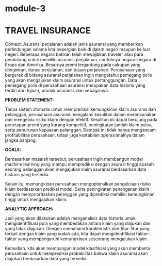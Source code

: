 # module-3

# TRAVEL INSURANCE

Context:
Asuransi perjalanan adalah jenis asuransi yang memberikan perlindungan selama kita bepergian baik di dalam negeri maupun ke luar negeri. Beberapa negara bahkan telah mewajibkan traveler atau para pendatang untuk memiliki asuransi perjalanan, contohnya negara-negara di Eropa dan Amerika. Besarnya premi tergantung pada cakupan yang diinginkan, durasi perjalanan, dan tujuan perjalanan. Perusahaan yang bergerak di bidang asuransi perjalanan ingin mengetahui pemegang polis yang akan mengajukan klaim asuransi untuk pertanggungan. Data pemegang polis di perusahaan asuransi merupakan data historis yang terdiri dari tujuan, produk asuransi, dan sebagainya.

**PROBLEM STATEMENT:**

Tanpa sistem otomatis untuk memprediksi kemungkinan klaim asuransi dari pelanggan, perusahaan asuransi mengalami kesulitan dalam merencanakan dan mengelola risiko klaim dengan efektif. Kesulitan ini dapat berujung pada penetapan premi yang kurang kompetitif, peningkatan jumlah klaim palsu, serta penurunan kepuasan pelanggan. Dampak ini tidak hanya mengancam profitabilitas perusahaan, tetapi juga kestabilan operasionalnya dalam jangka panjang.

**GOALS:**

Berdasarkan masalah tersebut, perusahaan ingin membangun model machine learning yang mampu memprediksi dengan akurasi tinggi apakah seorang pelanggan akan mengajukan klaim asuransi berdasarkan data historis yang tersedia.

Selain itu, memungkinan perusahaan mengoptimalkan pengelolaan risiko klaim berdasarkan prediksi model. Serta peningkatan penanganan klaim dengan memprioritaskan pelanggan yang diprediksi memiliki kemungkinan tinggi untuk mengajukan klaim.

**ANALYTIC APPROACH:**

Jadi yang akan dilakukan adalah menganalisis data historis untuk mengidentifikasi pola yang membedakan antara klaim yang diajukan dan yang tidak diajukan. Dengen memahami karakteristik dan fitur-fitur yang terkait dengan klaim yang sudah ada, kita dapat mengidentifikasi faktor-faktor yang mempengaruhi kemungkinan seseorang mengajukan klaim. 

Kemudian, kita akan membangun model klasifikasi yang akan membantu perusahaan untuk memprediksi probabilitas bahwa klaim asuransi akan diajukan berdasarkan data yang tersedia.
